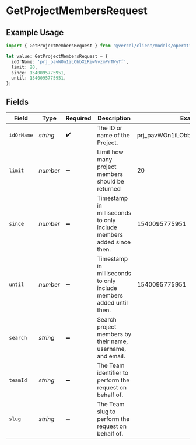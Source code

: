 # GetProjectMembersRequest

## Example Usage

```typescript
import { GetProjectMembersRequest } from '@vercel/client/models/operations';

let value: GetProjectMembersRequest = {
  idOrName: 'prj_pavWOn1iLObbXLRiwVvzmPrTWyTf',
  limit: 20,
  since: 1540095775951,
  until: 1540095775951,
};
```

## Fields

| Field      | Type     | Required           | Description                                                         | Example                          |
| ---------- | -------- | ------------------ | ------------------------------------------------------------------- | -------------------------------- |
| `idOrName` | _string_ | :heavy_check_mark: | The ID or name of the Project.                                      | prj_pavWOn1iLObbXLRiwVvzmPrTWyTf |
| `limit`    | _number_ | :heavy_minus_sign: | Limit how many project members should be returned                   | 20                               |
| `since`    | _number_ | :heavy_minus_sign: | Timestamp in milliseconds to only include members added since then. | 1540095775951                    |
| `until`    | _number_ | :heavy_minus_sign: | Timestamp in milliseconds to only include members added until then. | 1540095775951                    |
| `search`   | _string_ | :heavy_minus_sign: | Search project members by their name, username, and email.          |                                  |
| `teamId`   | _string_ | :heavy_minus_sign: | The Team identifier to perform the request on behalf of.            |                                  |
| `slug`     | _string_ | :heavy_minus_sign: | The Team slug to perform the request on behalf of.                  |                                  |
